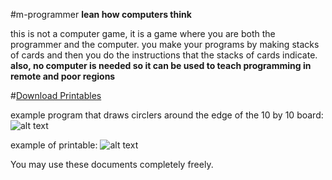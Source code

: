 #m-programmer
**lean how computers think**

this is not a computer game, it is a game where you are both the programmer and the computer.  you make your programs by making stacks of cards and then you do the instructions that the stacks of cards indicate.
**also, no computer is needed so it can be used to teach programming in remote and poor regions**

#[Download Printables](https://github.com/amigojapan/m-programmer/blob/master/printouts/printables_PDFs.zip?raw=true)

example program that draws circlers around the edge of the 10 by 10 board: 
![alt text](http://i.imgur.com/y16kPCH.jpg "Logo Title Text 1")

example of printable: 
![alt text](http://i.imgur.com/3YfjtR2.png "Logo Title Text 1")

You may use these documents completely freely.
